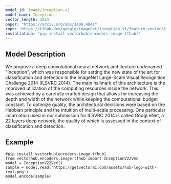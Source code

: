 ```yaml
---
model_id: image/inception-v2
model_name: Inception
vector_length: 1024 
paper: "https://arxiv.org/abs/1409.4842"
repo: 'https://tfhub.dev/google/imagenet/inception_v1/feature_vector/4'
installation: "pip install vectorhub[encoders-image-tfhub]"
---
```


## Model Description

We propose a deep convolutional neural network architecture codenamed "Inception", which was responsible for setting the new state of the art for classification and detection in the ImageNet Large-Scale Visual Recognition Challenge 2014 (ILSVRC 2014). The main hallmark of this architecture is the improved utilization of the computing resources inside the network. This was achieved by a carefully crafted design that allows for increasing the depth and width of the network while keeping the computational budget constant. To optimize quality, the architectural decisions were based on the Hebbian principle and the intuition of multi-scale processing. One particular incarnation used in our submission for ILSVRC 2014 is called GoogLeNet, a 22 layers deep network, the quality of which is assessed in the context of classification and detection.

## Example

```
#pip install vectorhub[encoders-image-tfhub]
from vectorhub.encoders.image.tfhub import InceptionV22Vec
model = InceptionV22Vec()
sample = model.read('https://getvectorai.com/assets/hub-logo-with-text.png')
model.encode(sample)
```
